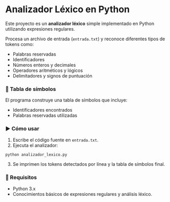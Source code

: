 # Analizador Léxico en Python

Este proyecto es un **analizador léxico** simple implementado en Python utilizando expresiones regulares. 

Procesa un archivo de entrada (`entrada.txt`) y reconoce diferentes tipos de tokens como:

- Palabras reservadas
- Identificadores
- Números enteros y decimales
- Operadores aritméticos y lógicos
- Delimitadores y signos de puntuación

### 📌 Tabla de símbolos

El programa construye una tabla de símbolos que incluye:

- Identificadores encontrados
- Palabras reservadas utilizadas

### ▶️ Cómo usar

1. Escribe el código fuente en `entrada.txt`.
2. Ejecuta el analizador:

```bash
python analizador_lexico.py
```

3. Se imprimen los tokens detectados por línea y la tabla de símbolos final.

### 📄 Requisitos

- Python 3.x
- Conocimientos básicos de expresiones regulares y análisis léxico.
